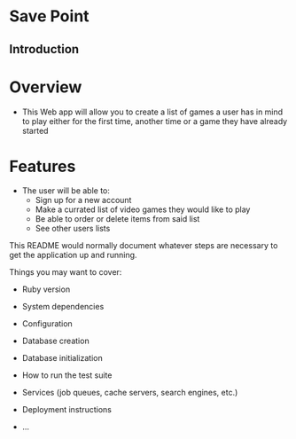 # Save Point

## Introduction

# Overview
- This Web app will allow you to create a list of games a user has in mind to play either for the first time, another time or a game they have already started

# Features
- The user will be able to:
  - Sign up for a new account
  - Make a currated list of video games they would like to play
  - Be able to order or delete items from said list
  - See other users lists

This README would normally document whatever steps are necessary to get the
application up and running.

Things you may want to cover:

* Ruby version

* System dependencies

* Configuration

* Database creation

* Database initialization

* How to run the test suite

* Services (job queues, cache servers, search engines, etc.)

* Deployment instructions

* ...
